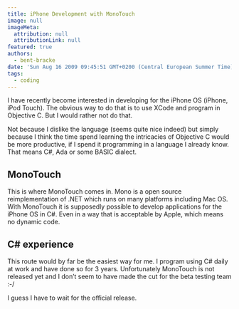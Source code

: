 ```yaml
---
title: iPhone Development with MonoTouch
image: null
imageMeta:
  attribution: null
  attributionLink: null
featured: true
authors:
  - bent-bracke
date: 'Sun Aug 16 2009 09:45:51 GMT+0200 (Central European Summer Time)'
tags:
  - coding
---
```


I have recently become interested in developing for the iPhone OS (iPhone, iPod Touch). The obvious way to do that is to use XCode and program in Objective C. But I would rather not do that.

Not because I dislike the language (seems quite nice indeed) but simply because I think the time spend learning the intricacies of Objective C would be more productive, if I spend it programming in a language I already know.
That means C#, Ada or some BASIC dialect.

## MonoTouch

This is where MonoTouch comes in. Mono is a open source reimplementation of .NET which runs on many platforms including Mac OS. With MonoTouch it is supposedly possible to develop applications for the iPhone OS in C#. Even in a way that is acceptable by Apple, which means no dynamic code.

## C# experience

This route would by far be the easiest way for me. I program using C# daily at work and have done so for 3 years. Unfortunately MonoTouch is not released yet and I don&#8217;t seem to have made the cut for the beta testing team :-/

I guess I have to wait for the official release.